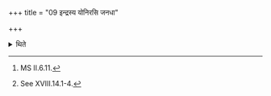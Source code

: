 +++
title = "09 इन्द्रस्य योनिरसि जनधा"

+++

<details><summary>थिते</summary>

9. With indrasya yonirasi janadhāḥ[^1] he loosens the garments, one or two, or all[^2] by means of the black antelope's horn.  

[^1]: MS II.6.11.  

[^2]: See XVIII.14.1-4. 
</details>
